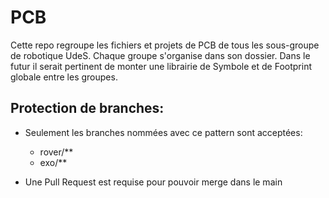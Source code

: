 # PCB

Cette repo regroupe les fichiers et projets de PCB de tous les sous-groupe de robotique UdeS. Chaque groupe s'organise dans son dossier. Dans le futur il serait pertinent de monter une librairie de Symbole et de Footprint globale entre les groupes.

## Protection de branches:

- Seulement les branches nommées avec ce pattern sont acceptées:
  - rover/**
  - exo/**

- Une Pull Request est requise pour pouvoir merge dans le main

